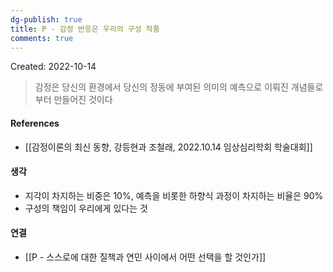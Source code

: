 ```yaml
---
dg-publish: true
title: P - 감정 반응은 우리의 구성 작품
comments: true
---
```


Created: 2022-10-14

>감정은 당신의 환경에서 당신의 정동에 부여된 의미의 예측으로 이뤄진 개념들로부터 만들어진 것이다

#### References
- [[감정이론의 최신 동향, 강등현과 조철래, 2022.10.14 임상심리학회 학술대회]]

#### 생각
- 지각이 차지하는 비중은 10%, 예측을 비롯한 하향식 과정이 차지하는 비율은 90%
- 구성의 책임이 우리에게 있다는 것

#### 연결
- [[P - 스스로에 대한 질책과 연민 사이에서 어떤 선택을 할 것인가]]